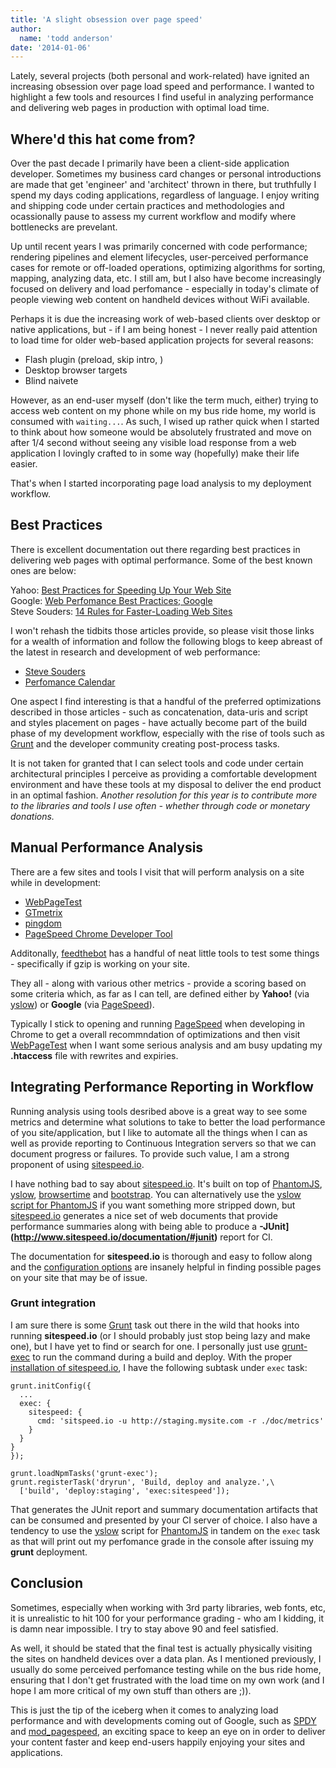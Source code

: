 ```yaml
---
title: 'A slight obsession over page speed'
author:
  name: 'todd anderson'
date: '2014-01-06'
---
```

Lately, several projects (both personal and work-related) have ignited an increasing obsession over page load speed and performance. I wanted to highlight a few tools and resources I find useful in analyzing performance and delivering web pages in production with optimal load time.

## Where'd this hat come from?
Over the past decade I primarily have been a client-side application developer. Sometimes my business card changes or personal introductions are made that get 'engineer' and 'architect' thrown in there, but truthfully I spend my days coding applications, regardless of language. I enjoy writing and shipping code under certain practices and methodologies and ocassionally pause to assess my current workflow and modify where bottlenecks are prevelant.

Up until recent years I was primarily concerned with code performance; rendering pipelines and element lifecycles, user-perceived performance cases for remote or off-loaded operations, optimizing algorithms for sorting, mapping, analyzing data, etc. I still am, but I also have become increasingly focused on delivery and load perfomance - especially in today's climate of people viewing web content on handheld devices without WiFi available. 

Perhaps it is due the increasing work of web-based clients over desktop or native applications, but - if I am being honest - I never really paid attention to load time for older web-based application projects for several reasons:

* Flash plugin (preload, skip intro, )
* Desktop browser targets
* Blind naivete

However, as an end-user myself (don't like the term much, either) trying to access web content on my phone while on my bus ride home, my world is consumed with `waiting...`. As such, I wised up rather quick when I started to think about how someone would be absolutely frustrated and move on after 1/4 second without seeing any visible load response from a web application I lovingly crafted to in some way (hopefully) make their life easier.

That's when I started incorporating page load analysis to my deployment workflow.

## Best Practices
There is excellent documentation out there regarding best practices in delivering web pages with optimal performance. Some of the best known ones are below:

Yahoo: [Best Practices for Speeding Up Your Web Site](http://developer.yahoo.com/performance/rules.html)    
Google: [Web Perfomance Best Practices; Google](https://developers.google.com/speed/docs/best-practices/rules_intro)  
Steve Souders: [14 Rules for Faster-Loading Web Sites](http://stevesouders.com/hpws/rules.php)

I won't rehash the tidbits those articles provide, so please visit those links for a wealth of information and follow the following blogs to keep abreast of the latest in research and development of web performance:

* [Steve Souders](http://stevesouders.com/)
* [Perfomance Calendar](http://calendar.perfplanet.com/)  

One aspect I find interesting is that a handful of the preferred optimizations described in those articles - such as concatenation, data-uris and script and styles placement on pages - have actually become part of the build phase of my development workflow, especially with the rise of tools such as [Grunt](http://gruntjs.com) and the developer community creating post-process tasks. 

It is not taken for granted that I can select tools and code under certain architectural principles I perceive as providing a comfortable development environment and have these tools at my disposal to deliver the end product in an optimal fashion. _Another resolution for this year is to contribute more to the libraries and tools I use often - whether through code or monetary donations._

## Manual Performance Analysis
There are a few sites and tools I visit that will perform analysis on a site while in development:

* [WebPageTest](http://www.webpagetest.org/)
* [GTmetrix](http://gtmetrix.com/)
* [pingdom](http://tools.pingdom.com/)
* [PageSpeed Chrome Developer Tool](https://developers.google.com/speed/docs/insights/using_chrome)

Additonally, [feedthebot](http://www.feedthebot.com/tools/) has a handful of neat little tools to test some things - specifically if gzip is working on your site.

They all - along with various other metrics - provide a scoring based on some criteria which, as far as I can tell, are defined either by __Yahoo!__ (via [yslow](http://developer.yahoo.com/yslow/)) or __Google__ (via [PageSpeed](https://developers.google.com/speed/pagespeed/?csw=1)).

Typically I stick to opening and running [PageSpeed](https://developers.google.com/speed/pagespeed/?csw=1) when developing in Chrome to get a overall recommndation of optimizations and then visit [WebPageTest](http://www.webpagetest.org/) when I want some serious analysis and am busy updating my __.htaccess__ file with rewrites and expiries.

## Integrating Performance Reporting in Workflow
Running analysis using tools desribed above is a great way to see some metrics and determine what solutions to take to better the load performance of you site/application, but I like to automate all the things when I can as well as provide reporting to Continuous Integration servers so that we can document progress or failures. To provide such value, I am a strong proponent of using [sitespeed.io](http://www.sitespeed.io/).

I have nothing bad to say about [sitespeed.io](http://www.sitespeed.io/). It's built on top of [PhantomJS](https://github.com/ariya/phantomjs), [yslow](https://github.com/marcelduran/yslow/), [browsertime](https://github.com/tobli/browsertime) and [bootstrap](https://github.com/twbs/bootstrap/). You can alternatively use the [yslow script for PhantomJS](http://yslow.org/phantomjs/) if you want something more stripped down, but [sitespeed.io](http://www.sitespeed.io/) generates a nice set of web documents that provide performance summaries along with being able to produce a __-JUnit](http://www.sitespeed.io/documentation/#junit)__ report for CI.

The documentation for __sitespeed.io__ is thorough and easy to follow along and the [configuration options](http://www.sitespeed.io/documentation/#configuration) are insanely helpful in finding possible pages on your site that may be of issue.

### Grunt integration
I am sure there is some [Grunt](http://gruntjs.com) task out there in the wild that hooks into running __sitespeed.io__ (or I should probably just stop being lazy and make one), but I have yet to find or search for one. I personally just use [grunt-exec](https://github.com/jharding/grunt-exec) to run the command during a build and deploy. With the proper [installation of sitespeed.io](http://www.sitespeed.io/documentation/#installation), I have the following subtask under `exec` task:

```
grunt.initConfig({
  ...
  exec: {
    sitespeed: {
      cmd: 'sitspeed.io -u http://staging.mysite.com -r ./doc/metrics'
    }
  }
}
});

grunt.loadNpmTasks('grunt-exec');
grunt.registerTask('dryrun', 'Build, deploy and analyze.',\ 
  ['build', 'deploy:staging', 'exec:sitespeed']);

```

That generates the JUnit report and summary documentation artifacts that can be consumed and presented by your CI server of choice. I also have a tendency to use the [yslow](https://github.com/marcelduran/yslow/) script for [PhantomJS](https://github.com/ariya/phantomjs) in tandem on the `exec` task as that will print out my perfomance grade in the console after issuing my __grunt__ deployment.

## Conclusion
Sometimes, especially when working with 3rd party libraries, web fonts, etc, it is unrealistic to hit 100 for your performance grading - who am I kidding, it is damn near impossible. I try to stay above 90 and feel satisfied. 

As well, it should be stated that the final test is actually physically visiting the sites on handheld devices over a data plan. As I mentioned previously, I usually do some perceived perfomance testing while on the bus ride home, ensuring that I don't get frustrated with the load time on my own work (and I hope I am more critical of my own stuff than others are ;)).

This is just the tip of the iceberg when it comes to analyzing load performance and with developments coming out of Google, such as [SPDY](http://www.chromium.org/spdy/spdy-whitepaper) and [mod_pagespeed](https://code.google.com/p/modpagespeed/), an exciting space to keep an eye on in order to deliver your content faster and keep end-users happily enjoying your sites and applications.
